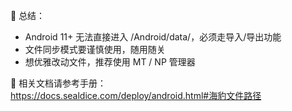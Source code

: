 🧠 总结：  
- Android 11+ 无法直接进入 /Android/data/，必须走导入/导出功能  
- 文件同步模式要谨慎使用，随用随关  
- 想优雅改动文件，推荐使用 MT / NP 管理器  

📖 相关文档请参考手册：  
https://docs.sealdice.com/deploy/android.html#海豹文件路径